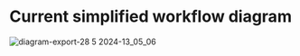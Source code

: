 
# Current simplified workflow diagram
![diagram-export-28 5 2024-13_05_06](https://github.com/GameXTrade/.github/assets/150204147/afe0841a-3ef7-4273-b0bc-9f8ac95ee902)
